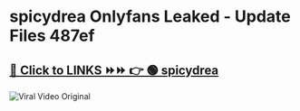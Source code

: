 
 # spicydrea Onlyfans Leaked - Update Files 487ef

## <h2><a href="https://clipsfans.com/spicydrea&ref=git">🔗 Click to LINKS ⏩⏩ 👉 🟢 spicydrea </a></h2>

<a href="https://clipsfans.com/spicydrea&ref=git" rel="nofollow" data-target="animated-image.originalLink"><img src="https://i.ibb.co.com/xMMVF88/686577567.gif" alt="Viral Video Original" style="max-width: 100%; display: inline-block;" data-target="animated-image.originalImage"></a>

